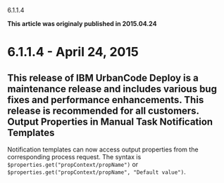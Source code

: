 





6.1.1.4

**This article was originaly published in 2015.04.24**


6.1.1.4 - April 24, 2015
========================





This release of IBM UrbanCode Deploy is a maintenance release and includes various bug fixes and performance enhancements. This release is recommended for all customers.
Output Properties in Manual Task Notification Templates
-------------------------------------------------------



Notification templates can now access output properties from the corresponding process request. The syntax is `$properties.get("propContext/propName")` or `$properties.get("propContext/propName", "Default value")`.








